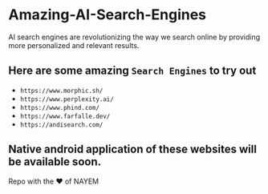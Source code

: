 # Amazing-AI-Search-Engines
AI search engines are revolutionizing the way we search online by providing more personalized and relevant results.
## Here are some amazing `Search Engines` to try out
+ `https://www.morphic.sh/`
+ `https://www.perplexity.ai/`
+ `https://www.phind.com/`
+ `https://www.farfalle.dev/`
+ `https://andisearch.com/`
## Native android application of these websites will be available soon.
Repo with the ❤ of NAYEM
